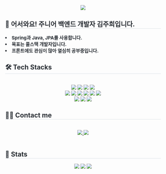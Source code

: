 <div align= "center">
    <img src="https://capsule-render.vercel.app/api?type=waving&color=0:0008ff,100:ff05ea&height=180&text=Hi!%20I'm%20Juhui&animation=twinkling&fontColor=ffffff&fontSize=70" />
    </div>
    <div style="text-align: left;"> 
    <h2 style="border-bottom: 1px solid #d8dee4; color: #282d33;"> 👋 어서와요! 주니어 백엔드 개발자 김주희입니다. </h2>  
    <div style="font-weight: 700; font-size: 15px; text-align: left; color: #282d33;"> <li> Spring과 Java, JPA를 사용합니다.</li><li> 목표는 풀스택 개발자입니다.</li><li> 프론트에도 관심이 많아 열심히 공부중입니다. </div> 
    </div>
    <div style="text-align: left;">
    <h2 style="border-bottom: 1px solid #d8dee4; color: #282d33;"> 🛠️ Tech Stacks </h2> <br> 
    <div  align= "center"> <img src="https://img.shields.io/badge/HTML5-E34F26?style=for-the-badge&logo=HTML5&logoColor=white">
          <img src="https://img.shields.io/badge/CSS3-1572B6?style=for-the-badge&logo=CSS3&logoColor=white">
          <img src="https://img.shields.io/badge/Javascript-F7DF1E?style=for-the-badge&logo=Javascript&logoColor=white">
          <img src="https://img.shields.io/badge/React-61DAFB?style=for-the-badge&logo=React&logoColor=white"><br>
          <img src="https://img.shields.io/badge/Java-007396?style=for-the-badge&logo=Java&logoColor=white">
          <img src="https://img.shields.io/badge/Spring-6DB33F?style=for-the-badge&logo=Spring&logoColor=white">
          <img src="https://img.shields.io/badge/Spring Boot-6DB33F?style=for-the-badge&logo=Spring Boot&logoColor=white">
          <img src="https://img.shields.io/badge/Amazon AWS-232F3E?style=for-the-badge&logo=Amazon AWS&logoColor=white">
          <img src="https://img.shields.io/badge/Docker-2496ED?style=for-the-badge&logo=Docker&logoColor=white">
          <img src="https://img.shields.io/badge/MySQL-4479A1?style=for-the-badge&logo=MySQL&logoColor=white">
          <br/><img src="https://img.shields.io/badge/Git-F05032?style=for-the-badge&logo=Git&logoColor=white">
          <img src="https://img.shields.io/badge/Github-181717?style=for-the-badge&logo=Github&logoColor=white">
          <img src="https://img.shields.io/badge/Slack-4A154B?style=for-the-badge&logo=Slack&logoColor=white">
          </div>
    </div>
    <div style="text-align: left;">
    <h2 style="border-bottom: 1px solid #d8dee4; color: #282d33;"> 🧑‍💻 Contact me </h2> <br> 
    <div align= "center"> <a href=https://juhui-log.tistory.com/> <img src="https://img.shields.io/badge/Tistory-000000?style=for-the-badge&logo=Tistory&logoColor=white&link=https://juhui-log.tistory.com/"> </a>
         <a href=mailto:hyacinth92928@gmail.com> <img src="https://img.shields.io/badge/Gmail-EA4335?style=for-the-badge&logo=Gmail&logoColor=white&link=mailto:hyacinth92928@gmail.com"> </a>
          </div>  <br> 
    <div align= "center">  </div> 
    </div>
    <div style="text-align: left;"> 
    <h2 style="border-bottom: 1px solid #d8dee4; color: #282d33;"> 🏅 Stats </h2> <div align= "center"> <img src="http://mazassumnida.wtf/api/v2/generate_badge?boj=kjh313"
           /> <img src="https://github-readme-stats.vercel.app/api/top-langs/?username=Jjuhui313&layout=compact&bg_color=180,ffffff,00000000&title_color=000000&text_color=000000"
           /> <img src="https://github-readme-stats.vercel.app/api?username=Jjuhui313&bg_color=180,ffffff,00000000&title_color=000000&text_color=000000"
         /> </div> 
    </div>
